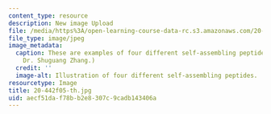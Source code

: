 ```yaml
---
content_type: resource
description: New image Upload
file: /media/https%3A/open-learning-course-data-rc.s3.amazonaws.com/20-442-molecular-structure-of-biological-materials-be-442-fall-2005/aecf51daf78bb2e8307c9cadb143406a_20-442f05-th.jpg
file_type: image/jpeg
image_metadata:
  caption: These are examples of four different self-assembling peptides. (Image by
    Dr. Shuguang Zhang.)
  credit: ''
  image-alt: Illustration of four different self-assembling peptides.
resourcetype: Image
title: 20-442f05-th.jpg
uid: aecf51da-f78b-b2e8-307c-9cadb143406a
---
```


